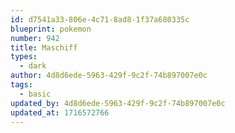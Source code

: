 ```yaml
---
id: d7541a33-806e-4c71-8ad8-1f37a680335c
blueprint: pokemon
number: 942
title: Maschiff
types:
  - dark
author: 4d8d6ede-5963-429f-9c2f-74b897007e0c
tags:
  - basic
updated_by: 4d8d6ede-5963-429f-9c2f-74b897007e0c
updated_at: 1716572766
---
```

